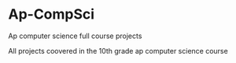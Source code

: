 # Ap-CompSci
Ap computer science full course projects

All projects coovered in the 10th grade ap computer science course
